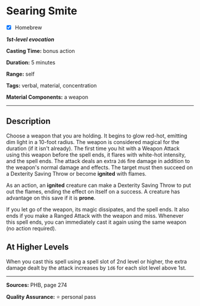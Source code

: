 # Searing Smite

- [x] Homebrew

***1st-level evocation***

**Casting Time:** bonus action

**Duration:** 5 minutes

**Range:** self

**Tags:** verbal, material, concentration

**Material Components:** a weapon

---

## Description
Choose a weapon that you are holding.
It begins to glow red-hot, emitting dim light in a 10-foot radius.
The weapon is considered magical for the duration (if it isn't already).
The first time you hit with a Weapon Attack using this weapon before the spell ends, it flares with white-hot intensity, and the spell ends.
The attack deals an extra `2d6` fire damage in addition to the weapon's normal damage and effects.
The target must then succeed on a Dexterity Saving Throw or become **ignited** with flames.

As an action, an **ignited** creature can make a Dexterity Saving Throw to put out the flames, ending the effect on itself on a success.
A creature has advantage on this save if it is **prone**.

If you let go of the weapon, its magic dissipates, and the spell ends.
It also ends if you make a Ranged Attack with the weapon and miss.
Whenever this spell ends, you can immediately cast it again using the same weapon (no action required).

## At Higher Levels
When you cast this spell using a spell slot of 2nd level or higher, the extra damage dealt by the attack increases by `1d6` for each slot level above 1st.

---

**Sources:** PHB, page 274

**Quality Assurance:** :star: personal pass
